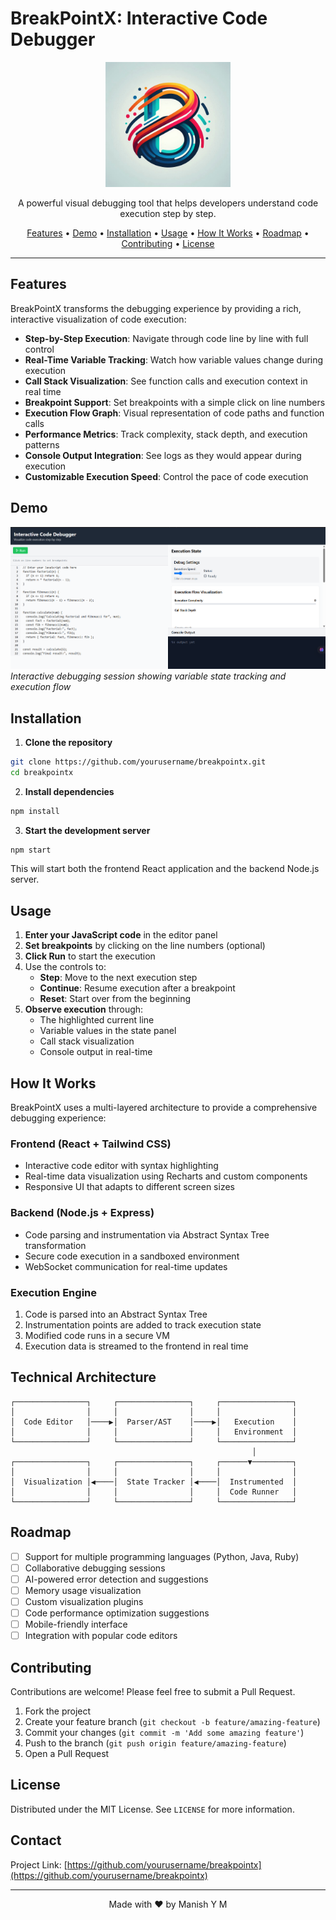 # BreakPointX: Interactive Code Debugger

<p align="center">
  <img src="./images/breakpointx-logo.png" alt="BreakPointX Logo" width="200" height="200">
</p>

<p align="center">
  A powerful visual debugging tool that helps developers understand code execution step by step.
</p>

<p align="center">
  <a href="#features">Features</a> •
  <a href="#demo">Demo</a> •
  <a href="#installation">Installation</a> •
  <a href="#usage">Usage</a> •
  <a href="#how-it-works">How It Works</a> •
  <a href="#roadmap">Roadmap</a> •
  <a href="#contributing">Contributing</a> •
  <a href="#license">License</a>
</p>

---

## Features

BreakPointX transforms the debugging experience by providing a rich, interactive visualization of code execution:

- **Step-by-Step Execution**: Navigate through code line by line with full control
- **Real-Time Variable Tracking**: Watch how variable values change during execution
- **Call Stack Visualization**: See function calls and execution context in real time
- **Breakpoint Support**: Set breakpoints with a simple click on line numbers
- **Execution Flow Graph**: Visual representation of code paths and function calls
- **Performance Metrics**: Track complexity, stack depth, and execution patterns
- **Console Output Integration**: See logs as they would appear during execution
- **Customizable Execution Speed**: Control the pace of code execution

## Demo

![BreakPointX Demo - Interactive Code Debugging Interface](./images/Demo.png)
*Interactive debugging session showing variable state tracking and execution flow*

## Installation

1. **Clone the repository**
```bash
git clone https://github.com/yourusername/breakpointx.git
cd breakpointx
```

2. **Install dependencies**
```bash
npm install
```

3. **Start the development server**
```bash
npm start
```

This will start both the frontend React application and the backend Node.js server.

## Usage

1. **Enter your JavaScript code** in the editor panel
2. **Set breakpoints** by clicking on the line numbers (optional)
3. **Click Run** to start the execution
4. Use the controls to:
   - **Step**: Move to the next execution step
   - **Continue**: Resume execution after a breakpoint
   - **Reset**: Start over from the beginning
5. **Observe execution** through:
   - The highlighted current line
   - Variable values in the state panel
   - Call stack visualization
   - Console output in real-time

## How It Works

BreakPointX uses a multi-layered architecture to provide a comprehensive debugging experience:

### Frontend (React + Tailwind CSS)
- Interactive code editor with syntax highlighting
- Real-time data visualization using Recharts and custom components
- Responsive UI that adapts to different screen sizes

### Backend (Node.js + Express)
- Code parsing and instrumentation via Abstract Syntax Tree transformation
- Secure code execution in a sandboxed environment
- WebSocket communication for real-time updates

### Execution Engine
1. Code is parsed into an Abstract Syntax Tree
2. Instrumentation points are added to track execution state
3. Modified code runs in a secure VM
4. Execution data is streamed to the frontend in real time

## Technical Architecture

```
┌────────────────┐     ┌────────────────┐     ┌────────────────┐
│                │     │                │     │                │
│  Code Editor   │────▶│  Parser/AST    │────▶│   Execution    │
│                │     │                │     │   Environment  │
└────────────────┘     └────────────────┘     └────────────────┘
                                                      │
┌────────────────┐     ┌────────────────┐     ┌──────▼─────────┐
│                │     │                │     │                │
│  Visualization │◀────│  State Tracker │◀────│  Instrumented  │
│                │     │                │     │  Code Runner   │
└────────────────┘     └────────────────┘     └────────────────┘
```

## Roadmap

- [ ] Support for multiple programming languages (Python, Java, Ruby)
- [ ] Collaborative debugging sessions
- [ ] AI-powered error detection and suggestions
- [ ] Memory usage visualization
- [ ] Custom visualization plugins
- [ ] Code performance optimization suggestions
- [ ] Mobile-friendly interface
- [ ] Integration with popular code editors

## Contributing

Contributions are welcome! Please feel free to submit a Pull Request.

1. Fork the project
2. Create your feature branch (`git checkout -b feature/amazing-feature`)
3. Commit your changes (`git commit -m 'Add some amazing feature'`)
4. Push to the branch (`git push origin feature/amazing-feature`)
5. Open a Pull Request

## License

Distributed under the MIT License. See `LICENSE` for more information.

## Contact

Project Link: [https://github.com/yourusername/breakpointx](https://github.com/yourusername/breakpointx)

---

<p align="center">
  Made with ❤️ by Manish Y M
</p>
